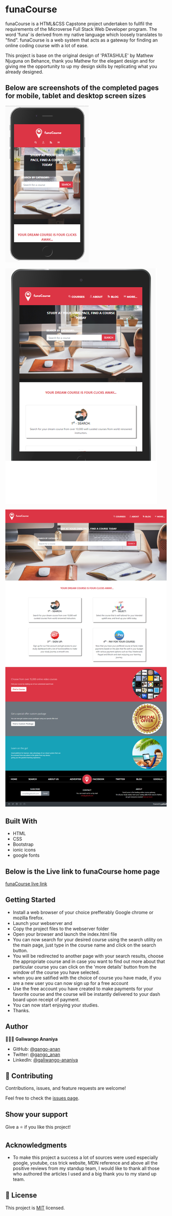 # funaCourse
funaCourse is a HTML&CSS Capstone project undertaken to fullfil the requirements of the Microverse Full Stack Web Developer program. The word 'funa' is derived from my native language which loosely translates to "find". funaCourse is a web system that acts as a gateway for finding an online coding course with a lot of ease.

This project is base on the original design of 'PATASHULE' by Mathew Njuguna on Behance, thank you Mathew for the elegant design and for giving me the opportunity to up my design skills by replicating what you already designed.

## Below are screenshots of the completed pages for mobile, tablet and desktop screen sizes

![screenshot](./images/snapshot-mobile-phone.png)

![screenshot](./images/snapshot-talet.png)

![screenshot](./images/snapshot-desktop.png)


## Built With

- HTML
- CSS
- Bootstrap
- ionic icons
- google fonts


## Below is the Live link to funaCourse home page

[funaCourse live link](https://gango-anan.github.io/funaCourse/)

## Getting Started
- Install a web browser of your choice prefferably Google chrome or mozilla firefox.
- Launch your webserver and
- Copy the project files to the webserver folder
- Open your browser and launch the index.html file
- You can now search for your desired course using the search utility on the main page, just type in the course name and click on the search button.
- You will be redirected to another page with your search results, choose the appropriate course and in case you want to find out more about that particular course you can click on the 'more details' button from the window of the course you have selected.
- when you are satified with the choice of course you have made, if you are a new user you can now sign up for a free account
- Use the free account you have created to make payments for your favorite course and the course will be instantly delivered to your dash board upon receipt of payment.
- You can now start enjoying your studies.
- Thanks.

## Author
👨🏻‍💻 **Galiwango Ananiya**
- GitHub: [@gango-anan](https://github.com/gango-anan)
- Twitter: [@gango_anan](https://twitter.com/gango_anan)
- LinkedIn: [@galiwango-ananiya](https://www.linkedin.com/public-profile/settings?trk=d_flagship3_profile_self_view_public_profile)


## 🤝 Contributing

Contributions, issues, and feature requests are welcome!

Feel free to check the [issues page](https://gango-anan.github.io/funaCourse/issues).


## Show your support

Give a ⭐️ if you like this project!

## Acknowledgments

- To make this project a success a lot of sources were used especially google, youtube, css trick website, MDN reference and above all the positive reviews from my standup team, I would like to thank all those who authored the articles I used and a big thank you to my stand up team.

## 📝 License

This project is [MIT](https://github.com/gango-anan/funaCourse/blob/master/LICENSE) licensed.

